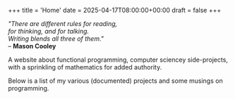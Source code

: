 +++
title = 'Home'
date = 2025-04-17T08:00:00+00:00
draft = false
+++

*"There are different rules for reading,*<br/>
*for thinking, and for talking.*<br/>
*Writing blends all three of them."*<br/>
– **Mason Cooley**

A website about functional programming, computer sciencey side-projects, with a
sprinkling of mathematics for added authority.


Below is a list of my various (documented) projects and some musings on
programming.
